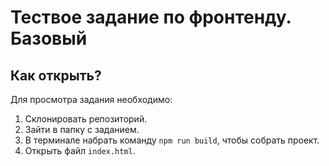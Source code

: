 Тествое задание по фронтенду. Базовый
============
Как открыть?
-------------
Для просмотра задания необходимо:
1. Склонировать репозиторий.
2. Зайти в папку с заданием.
3. В тeрминале набрать команду `npm run build`, чтобы собрать проект.
3. Открыть файл `index.html`.